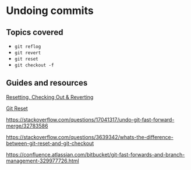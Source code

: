 # Undoing commits

## Topics covered

* `git reflog`
* `git revert`
* `git reset`
* `git checkout -f`


## Guides and resources

[Resetting, Checking Out & Reverting](https://www.atlassian.com/git/tutorials/resetting-checking-out-and-reverting)

[Git Reset](https://www.atlassian.com/git/tutorials/undoing-changes/git-reset)

https://stackoverflow.com/questions/17041317/undo-git-fast-forward-merge/32783586

https://stackoverflow.com/questions/3639342/whats-the-difference-between-git-reset-and-git-checkout

https://confluence.atlassian.com/bitbucket/git-fast-forwards-and-branch-management-329977726.html